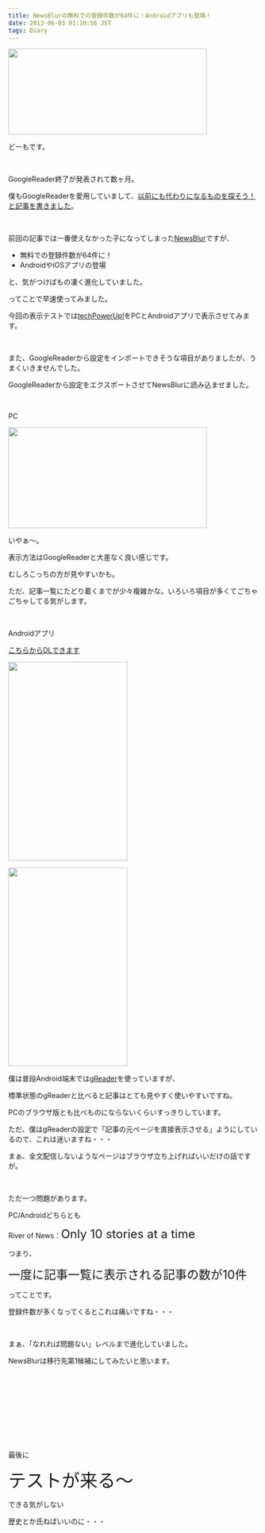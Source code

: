 ```yaml
---
title: NewsBlurの無料での登録件数が64件に！Androidアプリも登場！
date: 2013-06-03 01:10:56 JST
tags: Diary
---
```

<p><img src="https://lh4.googleusercontent.com/-CuDJgVZ6Q9E/UatjmIZEB4I/AAAAAAAACL0/CIrvcXOL5-4/s400/newsblur.png" height="173" width="400" /></p>
<p>どーもです。</p>
<p>&nbsp;</p>
<p>GoogleReader終了が発表されて数ヶ月。</p>
<p>僕もGoogleReaderを愛用していまして、<a href="http://tosainu.wktk.so/view/237">以前にも代わりになるものを探そう！と記事を書きました</a>。</p>
<p>&nbsp;</p>
<p>前回の記事では一番使えなかった子になってしまった<a href="http://www.newsblur.com/">NewsBlur</a>ですが、</p>
<ul>
<li>無料での登録件数が64件に！</li>
<li>AndroidやiOSアプリの登場</li>
</ul>
<p>と、気がつけばもの凄く進化していました。</p>
<p>ってことで早速使ってみました。</p>
<p>今回の表示テストでは<a href="http://www.techpowerup.com/">techPowerUp!</a>をPCとAndroidアプリで表示させてみます。</p>
<p>&nbsp;</p>
<p>また、GoogleReaderから設定をインポートできそうな項目がありましたが、うまくいきませんでした。</p>
<p>GoogleReaderから設定をエクスポートさせてNewsBlurに読み込ませました。</p>
<p>&nbsp;</p>
<p>PC</p>
<p><img src="https://lh5.googleusercontent.com/-ro4IJMDLQpY/UatoGMBleUI/AAAAAAAACMU/bvsaygwn_54/s400/techpowerup.png" height="203" width="400" /></p>
<p>いやぁ～。</p>
<p>表示方法はGoogleReaderと大差なく良い感じです。</p>
<p>むしろこっちの方が見やすいかも。</p>
<p>ただ、記事一覧にたどり着くまでが少々複雑かな。いろいろ項目が多くてごちゃごちゃしてる気がします。</p>
<p>&nbsp;</p>
<p>Androidアプリ</p>
<p><a href="https://play.google.com/store/apps/details?id=com.newsblur">こちらからDLできます</a></p>
<p><img src="https://lh3.googleusercontent.com/-Od35v2p26bM/UatoEOYHb-I/AAAAAAAACME/nroO1pSJB70/s400/Screenshot_2013-06-03-00-18-37.png" height="400" width="240" /></p>
<p><img src="https://lh6.googleusercontent.com/-7G_47Q2vuxY/UatoEPz6BeI/AAAAAAAACMI/UIsE0YNQJ8M/s400/Screenshot_2013-06-03-00-18-48.png" height="400" width="240" /></p>
<p>僕は普段Android端末では<a href="https://play.google.com/store/apps/details?id=com.noinnion.android.greader.reader">gReader</a>を使っていますが、</p>
<p>標準状態のgReaderと比べると記事はとても見やすく使いやすいですね。</p>
<p>PCのブラウザ版とも比べものにならないくらいすっきりしています。</p>
<p>ただ、僕はgReaderの設定で「記事の元ページを直接表示させる」ようにしているので、これは迷いますね・・・</p>
<p>まぁ、全文配信しないようなページはブラウザ立ち上げればいいだけの話ですが。</p>
<p>&nbsp;</p>
<p>ただ一つ問題があります。</p>
<p>PC/Androidどちらとも</p>
<p>River of News：<span style="font-size:24px;">Only 10 stories at a time</span></p>
<p>つまり、</p>
<p><span style="font-size:24px;">一度に記事一覧に表示される記事の数が10件</span></p>
<p>ってことです。</p>
<p>登録件数が多くなってくるとこれは痛いですね・・・</p>
<p>&nbsp;</p>
<p>まぁ、「なれれば問題ない」レベルまで進化していました。</p>
<p>NewsBlurは移行先第1候補にしてみたいと思います。</p>
<p>&nbsp;</p>
<p>&nbsp;</p>
<p>&nbsp;</p>
<p>&nbsp;</p>
<p>&nbsp;</p>
<p>最後に</p>
<p><span style="font-size:36px;">テストが来る～</span></p>
<p>できる気がしない</p>
<p>歴史とか氏ねばいいのに・・・</p>
